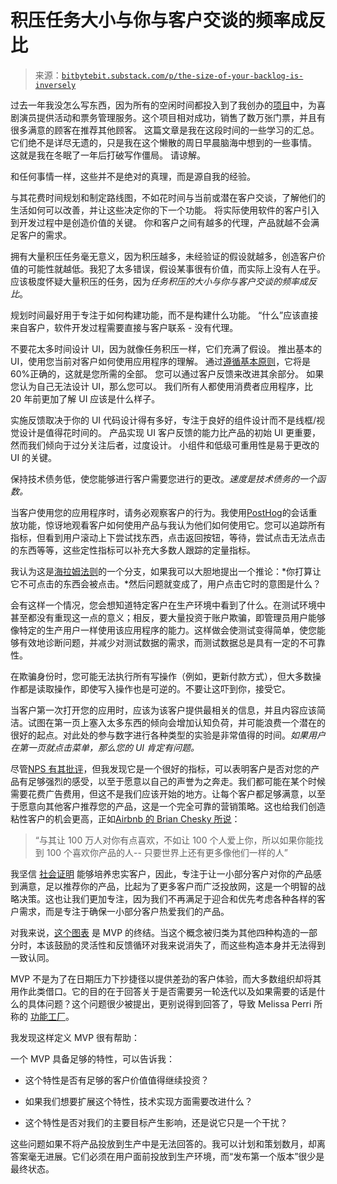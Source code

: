 <!--yml

类别：未分类

日期：2024-05-27 15:00:32

-->

# 积压任务大小与你与客户交谈的频率成反比

> 来源：[`bitbytebit.substack.com/p/the-size-of-your-backlog-is-inversely`](https://bitbytebit.substack.com/p/the-size-of-your-backlog-is-inversely)

过去一年我没怎么写东西，因为所有的空闲时间都投入到了我创办的[项目](https://www.jumpcomedy.com/)中，为喜剧演员提供活动和票务管理服务。这个项目相对成功，销售了数万张门票，并且有很多满意的顾客在推荐其他顾客。 这篇文章是我在这段时间的一些学习的汇总。它们绝不是详尽无遗的，只是我在这个懒散的周日早晨脑海中想到的一些事情。 这就是我在冬眠了一年后打破写作僵局。 请谅解。

和任何事情一样，这些并不是绝对的真理，而是源自我的经验。

与其花费时间规划和制定路线图，不如花时间与当前或潜在客户交谈，了解他们的生活如何可以改善，并让这些决定你的下一个功能。 将实际使用软件的客户引入到开发过程中是创造价值的关键。 你和客户之间有越多的代理，产品就越不会满足客户的需求。

拥有大量积压任务毫无意义，因为积压越多，未经验证的假设就越多，创造客户价值的可能性就越低。我犯了太多错误，假设某事很有价值，而实际上没有人在乎。 应该极度怀疑大量积压的任务，因为*任务积压的大小与你与客户交谈的频率成反比*。

规划时间最好用于专注于如何构建功能，而不是构建什么功能。 “什么”应该直接来自客户，软件开发过程需要直接与客户联系 - 没有代理。

不要花太多时间设计 UI，因为就像任务积压一样，它们充满了假设。 推出基本的 UI，使用您当前对客户如何使用应用程序的理解。 通过[遵循基本原则](https://www.uxtoast.com/design-tips/gestalt-principles-in-ui)，它将是 60%正确的，这就是您所需的全部。 您可以通过客户反馈来改进其余部分。 如果您认为自己无法设计 UI，那么您可以。 我们所有人都使用消费者应用程序，比 20 年前更加了解 UI 应该是什么样子。

实施反馈取决于你的 UI 代码设计得有多好，专注于良好的组件设计而不是线框/视觉设计是值得花时间的。 产品实现 UI 客户反馈的能力比产品的初始 UI 更重要，然而我们倾向于过分关注后者，过度设计。 小组件和低级可重用性是易于更改的 UI 的关键。

保持技术债务低，使您能够进行客户需要您进行的更改。*速度是技术债务的一个函数。*

当客户使用您的应用程序时，请务必观察客户的行为。我使用[PostHog](https://posthog.com/)的会话重放功能，惊讶地观看客户如何使用产品与我认为他们如何使用它。您可以追踪所有指标，但看到用户滚动上下尝试找东西，点击返回按钮，等待，尝试点击无法点击的东西等等，这些定性指标可以补充大多数人跟踪的定量指标。

我认为这是[海拉姆法则](https://www.hyrumslaw.com/)的一个分支，如果我可以大胆地提出一个推论：*你打算让它不可点击的东西会被点击。*然后问题就变成了，用户点击它时的意图是什么？

会有这样一个情况，您会想知道特定客户在生产环境中看到了什么。在测试环境中甚至都没有重现这一点的意义；相反，要大量投资于账户欺骗，即管理员用户能够像特定的生产用户一样使用该应用程序的能力。这样做会使测试变得简单，使您能够有效地诊断问题，并减少对测试数据的需求，而测试数据总是具有一定的不可靠性。

在欺骗身份时，您可能无法执行所有写操作（例如，更新付款方式），但大多数操作都是读取操作，即使写入操作也是可逆的。不要让这吓到你，接受它。

当客户第一次打开您的应用时，应该为该客户提供最相关的信息，并且内容应该简洁。试图在第一页上塞入太多东西的倾向会增加认知负荷，并可能浪费一个潜在的很好的起点。对此处的参与数字进行各种类型的实验是非常值得的时间。*如果用户在第一页就点击菜单，那么您的 UI 肯定有问题。*

尽管[NPS 有其批评](https://hbr.org/2019/10/where-net-promoter-score-goes-wrong)，但我发现它是一个很好的指标，可以表明客户是否对您的产品有足够强烈的感受，以至于愿意以自己的声誉为之奔走。我们都可能在某个时候需要花费广告费用，但这不是我们应该开始的地方。让每个客户都足够满意，以至于愿意向其他客户推荐您的产品，这是一个完全可靠的营销策略。这也给我们创造粘性客户的机会更高，正如[Airbnb 的 Brian Chesky 所说](https://www.inc.com/salvador-rodriguez/brian-chesky-ges-entrepreneurship.html)：

> “与其让 100 万人对你有点喜欢，不如让 100 个人爱上你，所以如果你能找到 100 个喜欢你产品的人-- 只要世界上还有更多像他们一样的人”

我坚信 [社会证明](https://buffer.com/library/social-proof/) 能够培养忠实客户，因此，专注于让一小部分客户对你的产品感到满意，足以推荐你的产品，比起为了更多客户而广泛投放网，这是一个明智的战略决策。这也让我们更加专注，因为我们不再满足于迎合和优先考虑各种各样的客户需求，而是专注于确保一小部分客户热爱我们的产品。

对我来说，[这个图表](https://www.pmi.org/disciplined-agile/process/product-management/mvps-and-mbis) 是 MVP 的终结。当这个概念被归类为其他四种构造的一部分时，本该鼓励的灵活性和反馈循环对我来说消失了，而这些构造本身并无法得到一致认同。

MVP 不是为了在日期压力下抄捷径以提供差劲的客户体验，而大多数组织却将其用作此类借口。它的目的在于回答关于是否需要另一轮迭代以及如果需要的话是什么的具体问题？这个问题很少被提出，更别说得到回答了，导致 Melissa Perri 所称的 [功能工厂](https://www.drift.com/blog/build-trap-with-melissa-perri/)。

我发现这样定义 MVP 很有帮助：

一个 MVP 具备足够的特性，可以告诉我：

+   这个特性是否有足够的客户价值值得继续投资？

+   如果我们想要扩展这个特性，技术实现方面需要改进什么？

+   这个特性是否对我们的主要目标产生影响，还是说它只是一个干扰？

这些问题如果不将产品投放到生产中是无法回答的。我可以计划和策划数月，却离答案毫无进展。它们必须在用户面前投放到生产环境，而“发布第一个版本”很少是最终状态。
